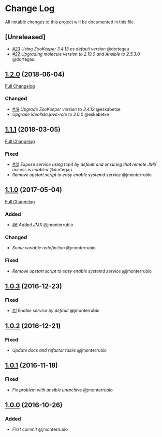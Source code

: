 # Change Log
All notable changes to this project will be documented in this file.

## [Unreleased]
- *[#23](https://github.com/idealista/zookeeper-role/issues/23) Using ZooKeeper 3.4.13 as default version*  @dortegau
- *[#22](https://github.com/idealista/zookeeper-role/issues/22) Upgrading molecule version to 2.19.0 and Ansible to 2.5.3.0*  @dortegau

## [1.2.0](https://github.com/idealista/zookeeper-role/tree/1.2.0) (2018-06-04)
[Full Changelog](https://github.com/idealista/zookeeper-role/compare/1.1.1...1.2.0)

### Changed
- *[#19](https://github.com/idealista/zookeeper-role/issues/19) Upgrade ZooKeeper version to 3.4.12*  @eskabetxe
- *Upgrade idealista.java-role to 3.0.0* @eskabetxe

## [1.1.1](https://github.com/idealista/zookeeper-role/tree/1.1.1) (2018-03-05)
[Full Changelog](https://github.com/idealista/zookeeper-role/compare/1.1.0...1.1.1)

### Fixed
- *[#12](https://github.com/idealista/zookeeper-role/issues/12) Expose service using tcp4 by default and ensuring that remote JMX access is enabled*  @dortegau
- *Remove upstart script to easy enable systemd service* @jmonterrubio

## [1.1.0](https://github.com/idealista/zookeeper-role/tree/1.1.0) (2017-05-04)
[Full Changelog](https://github.com/idealista/zookeeper-role/compare/1.0.3...1.1.0)

### Added
- *[#6](https://github.com/idealista/zookeeper-role/issues/6) Added JMX*  @jmonterrubio

### Changed
- *Some variable redefinition* @jmonterrubio

### Fixed
- *Remove upstart script to easy enable systemd service* @jmonterrubio

## [1.0.3](https://github.com/idealista/zookeeper-role/tree/1.0.3) (2016-12-23)
### Fixed
- *[#1](https://github.com/idealista/zookeeper-role/issues/1) Enable service by default*  @jmonterrubio

## [1.0.2](https://github.com/idealista/zookeeper-role/tree/1.0.2) (2016-12-21)
### Fixed
- *Update docs and refactor tasks*  @jmonterrubio

## [1.0.1](https://github.com/idealista/zookeeper-role/tree/1.0.1) (2016-11-18)
### Fixed
- *Fix problem with ansible unarchive*  @jmonterrubio

## [1.0.0](https://github.com/idealista/zookeeper-role/tree/1.0.0) (2016-10-26)
### Added
- *First commit* @jmonterrubio
